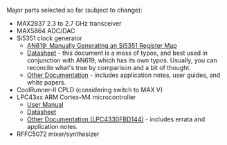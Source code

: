 Major parts selected so far (subject to change):

* MAX2837 2.3 to 2.7 GHz transceiver
* MAX5864 ADC/DAC
* Si5351 clock generator
  * [AN619: Manually Generating an Si5351 Register Map](http://www.silabs.com/Support%20Documents/TechnicalDocs/AN619.pdf)
  * [Datasheet](http://www.silabs.com/Support%20Documents/TechnicalDocs/Si5351.pdf) - this document is a mess of typos, and best used in conjunction with AN619, which has its own typos. Usually, you can reconcile what's true by comparison and a bit of thought.
  * [Other Documentation](http://www.silabs.com/products/clocksoscillators/clock-generators-and-buffers/Pages/clock+vcxo.aspx) - includes application notes, user guides, and white papers.
* CoolRunner-II CPLD (considering switch to MAX V)
* LPC43xx ARM Cortex-M4 microcontroller
  * [User Manual](http://www.nxp.com/documents/user_manual/UM10503.pdf)
  * [Datasheet](http://www.nxp.com/documents/data_sheet/LPC4350_30_20_10.pdf)
  * [Other Documentation (LPC4330FBD144)](http://www.nxp.com/products/microcontrollers/cortex_m4/lpc4300/LPC4330FBD144.html#documentation) - includes errata and application notes.
* RFFC5072 mixer/synthesizer